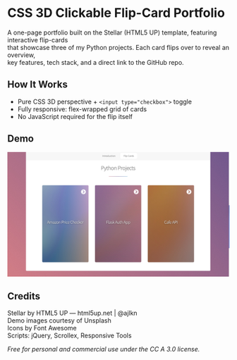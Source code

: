 # CSS 3D Clickable Flip-Card Portfolio

A one-page portfolio built on the Stellar (HTML5 UP) template, featuring interactive flip-cards  
that showcase three of my Python projects. Each card flips over to reveal an overview,  
key features, tech stack, and a direct link to the GitHub repo.

## How It Works

- Pure CSS 3D perspective + `<input type="checkbox">` toggle  
- Fully responsive: flex-wrapped grid of cards  
- No JavaScript required for the flip itself

## Demo

[![Live Demo Screenshot](images/Demo.jpg)](https://ayanetakagi.github.io/Limelight-Internship-CSS-3D-Clickable-Flip-Card/)

## Credits

Stellar by HTML5 UP — html5up.net | @ajlkn  
Demo images courtesy of Unsplash  
Icons by Font Awesome  
Scripts: jQuery, Scrollex, Responsive Tools  

*Free for personal and commercial use under the CC A 3.0 license.*  

